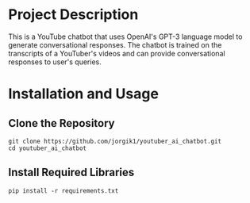 # Project Description
This is a YouTube chatbot that uses OpenAI's GPT-3 language model to generate conversational responses. The chatbot is trained on the transcripts of a YouTuber's videos and can provide conversational responses to user's queries.

# Installation and Usage
## Clone the Repository
```
git clone https://github.com/jorgik1/youtuber_ai_chatbot.git
cd youtuber_ai_chatbot
```
## Install Required Libraries
```
pip install -r requirements.txt
```
